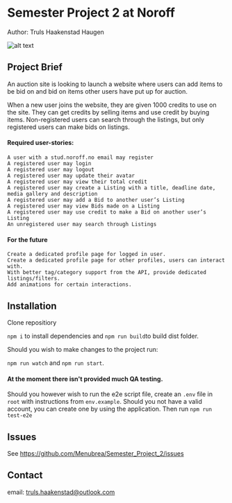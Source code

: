 # Semester Project 2 at Noroff
Author: Truls Haakenstad Haugen

![alt text](https://user-images.githubusercontent.com/91755385/208303029-4ce028b3-8bc1-400c-863c-bfa3c5a7e13a.png)

## Project Brief
An auction site is looking to launch a website where users can add items to be bid on and bid on items other users have put up for auction.

When a new user joins the website, they are given 1000 credits to use on the site. They can get credits by selling items and use credit by buying items. Non-registered users can search through the listings, but only registered users can make bids on listings.

#### Required user-stories:

    A user with a stud.noroff.no email may register
    A registered user may login
    A registered user may logout
    A registered user may update their avatar
    A registered user may view their total credit
    A registered user may create a Listing with a title, deadline date, media gallery and description
    A registered user may add a Bid to another user’s Listing
    A registered user may view Bids made on a Listing
    A registered user may use credit to make a Bid on another user’s Listing
    An unregistered user may search through Listings

#### For the future

    Create a dedicated profile page for logged in user.
    Create a dedicated profile page for other profiles, users can interact with.
    With better tag/category support from the API, provide dedicated listings/filters.
    Add animations for certain interactions.

## Installation
Clone repositiory

``npm i`` to install dependencies and ``npm run build``to build dist folder.

Should you wish to make changes to the project run:

``npm run watch`` and ``npm run start``.

#### At the moment there isn't provided much QA testing.
Should you however wish to run the e2e script file, create an ``.env`` file in ``root`` with instructions from ``env.example``. Should you not have a valid account, you can create one by using the application. Then run ``npm run test-e2e``

## Issues
See https://github.com/Menubrea/Semester_Project_2/issues

## Contact
email: truls.haakenstad@outlook.com
